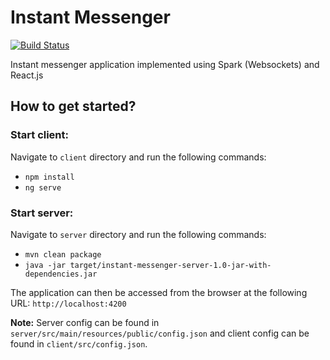# Instant Messenger
[![Build Status](https://travis-ci.org/enthusiast94/instant-messenger.svg?branch=master)](https://travis-ci.org/enthusiast94/instant-messenger)

Instant messenger application implemented using Spark (Websockets) and React.js

## How to get started?
### Start client: 
Navigate to `client` directory and run the following commands:
- `npm install`
- `ng serve`

### Start server:
Navigate to `server` directory and run the following commands: 
- `mvn clean package`
- `java -jar target/instant-messenger-server-1.0-jar-with-dependencies.jar`

The application can then be accessed from the browser at the following URL: 
`http://localhost:4200` 

**Note:** Server config can be found in `server/src/main/resources/public/config.json` and client config can be found in `client/src/config.json`. 
